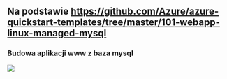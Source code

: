 ## Na podstawie https://github.com/Azure/azure-quickstart-templates/tree/master/101-webapp-linux-managed-mysql

### Budowa aplikacji www z baza mysql 

<a href="https://portal.azure.com/#create/Microsoft.Template/uri/https%3A%2F%2Fraw.githubusercontent.com%2FAzure%2Fazure-quickstart-templates%2Fmaster%2F101-webapp-linux-managed-mysql%2Fazuredeploy.json" target="_blank">
  <img src="http://azuredeploy.net/deploybutton.png"/>
</a>


